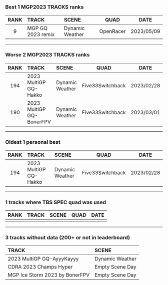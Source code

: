### Best 1 MGP2023 TRACKS ranks
|RANK|TRACK|SCENE|QUAD|DATE|
|:---:|:---|:---|:---:|:---:|
|9|MGP GQ 2023 remix|Dynamic Weather|OpenRacer|2023/05/09|
---
### Worse 2 MGP2023 TRACKS ranks
|RANK|TRACK|SCENE|QUAD|DATE|
|:---:|:---|:---|:---:|:---:|
|194|2023 MultiGP GQ-Hakko|Dynamic Weather|Five33Switchback|2023/02/28|
|190|2023 MultiGP GQ-BonerFPV|Dynamic Weather|Five33Switchback|2023/03/01|
---
### Oldest 1 personal best
|RANK|TRACK|SCENE|QUAD|DATE|
|:---:|:---|:---|:---:|:---:|
|194|2023 MultiGP GQ-Hakko|Dynamic Weather|Five33Switchback|2023/02/28|
---
### 1 tracks where TBS SPEC quad was used
|RANK|TRACK|SCENE|QUAD|DATE|
|:---:|:---|:---|:---:|:---:|
||||||
---
### 3 tracks without data (200+ or not in leaderboard)
|TRACK|SCENE|
|:---|:---|
|2023 MultiGP GQ-AyyyKayyy|Dynamic Weather|
|CDRA 2023  Champs Hyper|Empty Scene Day|
|MGP Ice Storm 2023 by BonerFPV|Empty Scene Day|
